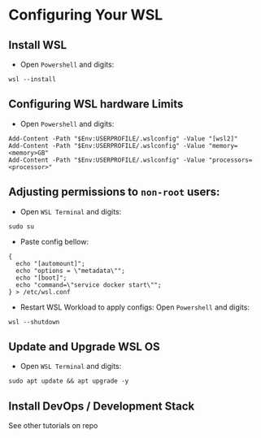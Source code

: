 # Configuring Your WSL

## Install WSL
 - Open `Powershell` and digits:
```
wsl --install
```
## Configuring WSL hardware Limits
 - Open `Powershell` and digits:
```
Add-Content -Path "$Env:USERPROFILE/.wslconfig" -Value "[wsl2]"
Add-Content -Path "$Env:USERPROFILE/.wslconfig" -Value "memory=<memory>GB"
Add-Content -Path "$Env:USERPROFILE/.wslconfig" -Value "processors=<processor>"
```

## Adjusting permissions to `non-root` users:
 - Open `WSL Terminal` and digits:
```
sudo su
```

 - Paste config bellow:
```
{
  echo "[automount]";
  echo "options = \"metadata\"";
  echo "[boot]";
  echo "command=\"service docker start\"";
} > /etc/wsl.conf
```
 - Restart WSL Workload to apply configs: Open `Powershell` and digits:
```
wsl --shutdown
```
## Update and Upgrade WSL OS
 - Open `WSL Terminal` and digits:
```
sudo apt update && apt upgrade -y
```

## Install DevOps / Development Stack
See other tutorials on repo
